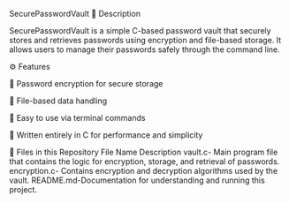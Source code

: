 SecurePasswordVault
📖 Description

SecurePasswordVault is a simple C-based password vault that securely stores and retrieves passwords using encryption and file-based storage. It allows users to manage their passwords safely through the command line.

⚙️ Features

🔐 Password encryption for secure storage

💾 File-based data handling

🧩 Easy to use via terminal commands

🧠 Written entirely in C for performance and simplicity

🧱 Files in this Repository
File Name	Description
vault.c-	Main program file that contains the logic for encryption, storage, and retrieval of passwords.
encryption.c-	Contains encryption and decryption algorithms used by the vault.
README.md-Documentation for understanding and running this project.
